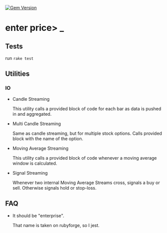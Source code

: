 [![Gem Version](https://badge.fury.io/rb/enterprice.svg)](http://badge.fury.io/rb/enterprice)

# enter price> _

## Tests
  
  run `rake test`

## Utilities

### IO

* Candle Streaming

    This utility calls a provided block of code for each bar as data is pushed in and aggregated.

* Multi Candle Streaming
  
    Same as candle streaming, but for multiple stock options. Calls provided block with the name of the option.

* Moving Average Streaming
  
    This utility calls a provided block of code whenever a moving average window is calculated.

* Signal Streaming
  
    Whenever two internal Moving Average Streams cross, signals a buy or sell. Otherwise signals hold or stop-loss.

## FAQ
  
* It should be "enterprise".

  That name is taken on rubyforge, so I jest.
